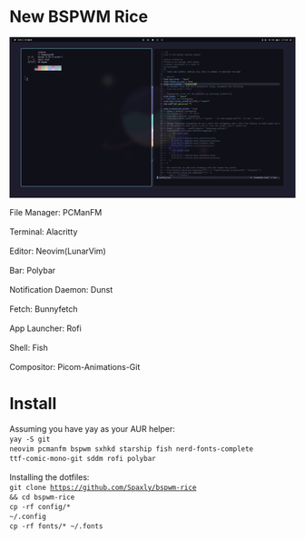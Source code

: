 # New BSPWM Rice

![Screenshot](https://github.com/Spaxly/BSPWM-rice/blob/main/assets/screenshot.png?raw=true)

File Manager: PCManFM
  <br><br>
    Terminal: Alacritty
  <br><br>
    Editor: Neovim(LunarVim)
  <br><br>
    Bar: Polybar
  <br><br>
    Notification Daemon: Dunst
  <br><br>
    Fetch: Bunnyfetch
  <br><br>
    App Launcher: Rofi
  <br><br>
    Shell: Fish
  <br><br>
    Compositor: Picom-Animations-Git

# Install
Assuming you have yay as your AUR helper:
<br>
<code>yay -S git neovim pcmanfm bspwm sxhkd starship fish nerd-fonts-complete ttf-comic-mono-git sddm rofi polybar</code>
<br>
<br>
Installing the dotfiles:
<br>
<code>git clone https://github.com/Spaxly/bspwm-rice && cd bspwm-rice</code>
<br>
<code>cp -rf config/* ~/.config</code>
<br>
<code>cp -rf fonts/* ~/.fonts</code>
